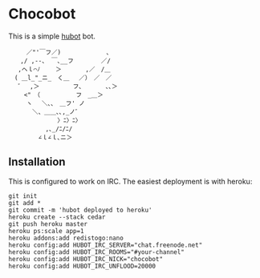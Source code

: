 # Chocobot

This is a simple [hubot] bot.

[hubot]: http://hubot.github.com/

    　　　／"'￣フ／)　　　　　　　 、
    　　,/ ,--、 ￣､__フ　　　　 ／/
    　 ,ヘｌ⌒ﾉ 　　＞　　　　,／　/＿
    　( ＿l_"_ニ_　く＿　 ／）　／　／
    　 ゛　,＞　　　　　 フ､　　　　､､＞
    　　 <"　（　　　　　　フ　_＿＞
    　　　ヽ　 ＼､､　＿フ' ノ
    　　　　＼、＿＿､､,_ノ゛
    　　　　　 　　 〉ﾆ〉ﾆ〉
    　　　　 　 ,､_/ﾆ/ﾆ/
    　　　　　∠ｌ∠ｌ､ニ＞

## Installation

This is configured to work on IRC. The easiest deployment is with heroku:

    git init
    git add *
    git commit -m 'hubot deployed to heroku'
    heroku create --stack cedar
    git push heroku master
    heroku ps:scale app=1
    heroku addons:add redistogo:nano
    heroku config:add HUBOT_IRC_SERVER="chat.freenode.net"
    heroku config:add HUBOT_IRC_ROOMS="#your-channel"
    heroku config:add HUBOT_IRC_NICK="chocobot"
    heroku config:add HUBOT_IRC_UNFLOOD=20000